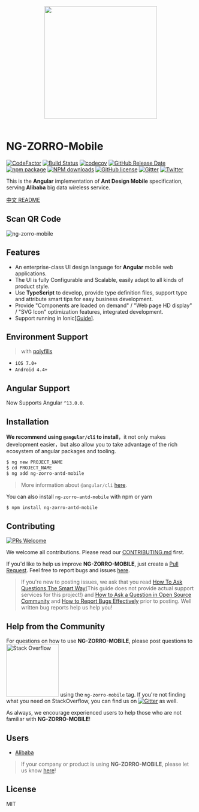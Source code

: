 <div align="center" ><img width="300" src="https://gw.alicdn.com/tfs/TB18WVWJpzqK1RjSZSgXXcpAVXa-106-120.svg"></div>
<br/>

# NG-ZORRO-Mobile

[![CodeFactor](https://www.codefactor.io/repository/github/ng-zorro/ng-zorro-antd-mobile/badge?style=flat-square)](https://www.codefactor.io/repository/github/ng-zorro/ng-zorro-antd-mobile)
[![Build Status](https://travis-ci.com/NG-ZORRO/ng-zorro-antd-mobile.svg?branch=master)](https://travis-ci.com/NG-ZORRO/ng-zorro-antd-mobile)
[![codecov](https://codecov.io/gh/NG-ZORRO/ng-zorro-antd-mobile/branch/master/graph/badge.svg)](https://codecov.io/gh/NG-ZORRO/ng-zorro-antd-mobile)
[![GitHub Release Date](https://img.shields.io/github/release-date/NG-ZORRO/ng-zorro-antd-mobile.svg?style=flat-square)](https://github.com/NG-ZORRO/ng-zorro-antd-mobile/releases)
[![npm package](https://img.shields.io/npm/v/ng-zorro-antd-mobile.svg?style=flat-square)](https://www.npmjs.org/package/ng-zorro-antd-mobile)
[![NPM downloads](https://img.shields.io/npm/dm/ng-zorro-antd-mobile.svg?style=flat-square)](https://npmjs.org/package/ng-zorro-antd-mobile)
[![GitHub license](https://img.shields.io/github/license/mashape/apistatus.svg?style=flat-square)](https://github.com/NG-ZORRO/ng-zorro-antd-mobile/blob/master/LICENSE)
[![Gitter](https://img.shields.io/gitter/room/ng-zorro/ng-zorro-antd-mobile.svg?style=flat-square)](https://gitter.im/ng-zorro/ng-zorro-antd-mobile)
[![Twitter](https://img.shields.io/badge/Twitter-NG--ZORRO-blue.svg?style=flat-square&logo=twitter)](https://twitter.com/NG_ZORRO)

This is the **Angular** implementation of **Ant Design Mobile** specification, serving **Alibaba** big data wireless service.

[中文 README](README-zh_CN.md)

## Scan QR Code

![ng-zorro-mobile](https://img.alicdn.com/tfs/TB1QMx.JwHqK1RjSZJnXXbNLpXa-260-260.png)

## Features

- An enterprise-class UI design language for **Angular** mobile web applications.
- The UI is fully Configurable and Scalable, easily adapt to all kinds of product style.
- Use **TypeScript** to develop, provide type definition files, support type and attribute smart tips for easy business development.
- Provide "Components are loaded on demand" / "Web page HD display" / "SVG Icon" optimization features, integrated development.
- Support running in Ionic[[Guide]](https://github.com/NG-ZORRO/ng-zorro-antd-mobile/issues/4).

## Environment Support

> with [polyfills](https://angular.io/guide/browser-support)

- `iOS 7.0+`
- `Android 4.4+`

## Angular Support

Now Supports Angular `^13.0.0`.

## Installation

**We recommend using `@angular/cli` to install**，it not only makes development easier，but also allow you to take advantage of the rich ecosystem of angular packages and tooling.

```bash
$ ng new PROJECT_NAME
$ cd PROJECT_NAME
$ ng add ng-zorro-antd-mobile
```

> More information about `@angular/cli` [here](https://github.com/angular/angular-cli).

You can also install `ng-zorro-antd-mobile` with npm or yarn

```bash
$ npm install ng-zorro-antd-mobile
```

## Contributing

[![PRs Welcome](https://img.shields.io/badge/PRs-welcome-brightgreen.svg?style=flat-square)](https://github.com/NG-ZORRO/ng-zorro-antd-mobile/pulls)

We welcome all contributions. Please read our [CONTRIBUTING.md](https://github.com/NG-ZORRO/ng-zorro-antd-mobile/blob/master/CONTRIBUTING.md) first.

If you'd like to help us improve **NG-ZORRO-MOBILE**, just create a [Pull Request](https://github.com/NG-ZORRO/ng-zorro-antd-mobile/pulls). Feel free to report bugs and issues [here](https://ng.mobile.ant.design/issue-helper/#/en).

> If you're new to posting issues, we ask that you read [How To Ask Questions The Smart Way](https://www.catb.org/~esr/faqs/smart-questions.html)(This guide does not provide actual support services for this project!) and [How to Ask a Question in Open Source Community](https://github.com/seajs/seajs/issues/545) and [How to Report Bugs Effectively](https://www.chiark.greenend.org.uk/~sgtatham/bugs.html) prior to posting. Well written bug reports help us help you!

## Help from the Community

For questions on how to use **NG-ZORRO-MOBILE**, please post questions to [<img alt="Stack Overflow" src="https://cdn.sstatic.net/Sites/stackoverflow/company/img/logos/so/so-logo.svg?v=2bb144720a66" width="140" />](https://stackoverflow.com/questions/tagged/ng-zorro-mobile) using the `ng-zorro-mobile` tag. If you're not finding what you need on StackOverflow, you can find us on [![Gitter](https://img.shields.io/gitter/room/ng-zorro/ng-zorro-antd-mobile.svg?style=flat-square)](https://gitter.im/ng-zorro/ng-zorro-antd-mobile) as well.

As always, we encourage experienced users to help those who are not familiar with **NG-ZORRO-MOBILE**!

## Users

- [Alibaba](https://www.alibaba.com/)

> If your company or product is using **NG-ZORRO-MOBILE**, please let us know [here](https://github.com/NG-ZORRO/ng-zorro-antd-mobile/issues/3)!

## License

MIT
